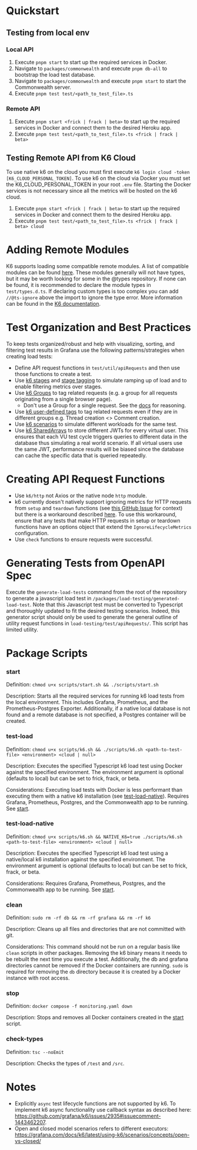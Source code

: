 # Quickstart

## Testing from local env

### Local API
1. Execute `pnpm start` to start up the required services in Docker.
2. Navigate to `packages/commonwealth` and execute `pnpm db-all` to bootstrap the load test database.
3. Navigate to `packages/commonwealth` and execute `pnpm start` to start the Commonwealth server.
4. Execute `pnpm test test/<path_to_test_file>.ts`

### Remote API
1. Execute `pnpm start <frick | frack | beta>` to start up the required services in Docker and connect them to the
desired Heroku app.
2. Execute `pnpm test test/<path_to_test_file>.ts <frick | frack | beta>`

## Testing Remote API from K6 Cloud
To use native k6 on the cloud you must first execute `k6 login cloud -token [K6_CLOUD_PERSONAL_TOKEN]`. To use k6 on the
cloud via Docker you must set the K6_CLOUD_PERSONAL_TOKEN in your root `.env` file. Starting the Docker services is not
necessary since all the metrics will be hosted on the k6 cloud.

1. Execute `pnpm start <frick | frack | beta>` to start up the required services in Docker and connect them to the
   desired Heroku app.
2. Execute `pnpm test test/<path_to_test_file>.ts <frick | frack | beta> cloud`

# Adding Remote Modules
K6 supports loading some compatible remote modules. A list of compatible modules can be found [here][3]. These modules
generally will not have types, but it may be worth looking for some in the @types repository. If none can be found, it
is recommended to declare the module types in `test/types.d.ts`. If declaring custom types is too complex you can add
`//@ts-ignore` above the import to ignore the type error. More information can be found in the [K6 documentation][4].

# Test Organization and Best Practices
To keep tests organized/robust and help with visualizing, sorting, and filtering test results in Grafana use the 
following patterns/strategies when creating load tests:
- Define API request functions in `test/util/apiRequests` and then use those functions to create a test.
- Use [k6 stages][5] and [stage tagging][6] to simulate ramping up of load and to enable filtering metrics over stages.
- Use [k6 Groups][1] to tag related requests (e.g. a group for all requests originating from a single browser page).
  - Don't use a Group for a single request. See the [docs][2] for reasoning.
- Use [k6 user-defined tags][7] to tag related requests even if they are in different groups e.g. Thread creation <> Comment creation.
- Use [k6 scenarios][8] to simulate different workloads for the same test.
- Use [k6 SharedArrays][9] to store different JWTs for every virtual user. This ensures that each VU test cycle triggers 
queries to different data in the database thus simulating a real world scenario. If all virtual users use the same JWT,
performance results will be biased since the database can cache the specific data that is queried repeatedly.

# Creating API Request Functions
- Use `k6/http` not Axios or the native node `http` module.
- k6 currently doesn't natively support ignoring metrics for HTTP requests from `setup` and `teardown` functions (see
[this GitHub Issue][10] for context) but there is a workaround described [here][11]. To use this workaround, ensure that
any tests that make HTTP requests in setup or teardown functions have an options object that extend the 
`IgnoreLifecycleMetrics` configuration.
- Use `check` functions to ensure requests were successful.

# Generating Tests from OpenAPI Spec
Execute the `generate-load-tests` command from the root of the repository to generate a javascript load test in
`/packages/load-testing/generated-load-test`. Note that this Javascript test must be converted to Typescript and
thoroughly updated to fit the desired testing scenarios. Indeed, this generator script should only be used to generate
the general outline of utility request functions in `load-testing/test/apiRequests/`. This script has limited utility.

# Package Scripts

### start

Definition: `chmod u+x scripts/start.sh && ./scripts/start.sh`

Description: Starts all the required services for running k6 load tests from the local environment. This includes 
Grafana, Prometheus, and the Prometheus-Postgres Exporter. Additionally, if a native local database is not found and a
remote database is not specified, a Postgres container will be created.

### test-load

Definition: `chmod u+x scripts/k6.sh && ./scripts/k6.sh <path-to-test-file> <environment> <cloud | null>`

Description: Executes the specified Typescript k6 load test using Docker against the specified environment. The
environment argument is optional (defaults to local) but can be set to frick, frack, or beta.

Considerations: Executing load tests with Docker is less performant than executing them with a native k6 installation
(see [test-load-native](#test-load-native)). Requires Grafana, Prometheus, Postgres, and the Commonwealth app to be running. 
See [start](#start).

### test-load-native

Definition: `chmod u+x scripts/k6.sh && NATIVE_K6=true ./scripts/k6.sh <path-to-test-file> <environment> <cloud | null>`

Description: Executes the specified Typescript k6 load test using a native/local k6 installation against the specified 
environment. The environment argument is optional (defaults to local) but can be set to frick, frack, or beta.

Considerations: Requires Grafana, Prometheus, Postgres, and the Commonwealth app to be running. See [start](#start).

### clean

Definition: `sudo rm -rf db && rm -rf grafana && rm -rf k6`

Description: Cleans up all files and directories that are not committed with git.

Considerations: This command should not be run on a regular basis like `clean` scripts in other packages. Removing the 
k6 binary means it needs to be rebuilt the next time you execute a test. Additionally, the db and  grafana directories 
cannot be removed if the Docker containers are running. `sudo` is required for removing the `db` directory because it
is created by a Docker instance with root access.

### stop

Definition: `docker compose -f monitoring.yaml down`

Description: Stops and removes all Docker containers created in the [start](#start) script.

### check-types

Definition: `tsc --noEmit`

Description: Checks the types of `/test` and `/src`.

# Notes

- Explicitly `async` test lifecycle functions are not supported by k6. To implement k6 async functionality use callback
syntax as described here: https://github.com/grafana/k6/issues/2935#issuecomment-1443462207.
- Open and closed model scenarios refers to different executors: 
https://grafana.com/docs/k6/latest/using-k6/scenarios/concepts/open-vs-closed/

[1]: https://grafana.com/docs/k6/latest/using-k6/tags-and-groups/#groups
[2]: https://grafana.com/docs/k6/latest/using-k6/tags-and-groups/#discouraged-one-group-per-request
[3]: https://jslib.k6.io/
[4]: https://k6.io/docs/using-k6/modules/#remote-http-s-modules
[5]: https://k6.io/docs/get-started/running-k6/#stages-ramping-up-down-vus
[6]: https://grafana.com/docs/k6/latest/using-k6/tags-and-groups/#tagging-stages
[7]: https://grafana.com/docs/k6/latest/using-k6/tags-and-groups/#user-defined-tags
[8]: https://grafana.com/docs/k6/latest/using-k6/scenarios/
[9]: https://grafana.com/docs/k6/latest/javascript-api/k6-data/sharedarray/
[10]: https://github.com/grafana/k6/issues/1321
[11]: https://community.grafana.com/t/ignore-http-calls-made-in-setup-or-teardown-in-results/97260/2